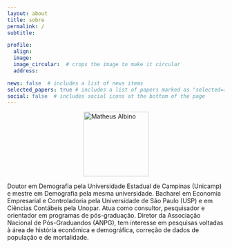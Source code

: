 ```yaml
---
layout: about
title: sobre
permalink: /
subtitle: 

profile:
  align: 
  image: 
  image_circular:  # crops the image to make it circular
  address: 

news: false  # includes a list of news items
selected_papers: true # includes a list of papers marked as "selected={true}"
social: false  # includes social icons at the bottom of the page
---
```

<style>
.center {
  display: block;
  margin-left: auto;
  margin-right: auto;
  width: 150px;
}
</style>

<img src="https://albinomath.github.io/assets/img/foto_urna.png" alt="Matheus Albino" class="center"> 


Doutor em Demografia pela Universidade Estadual de Campinas (Unicamp) e mestre em Demografia pela mesma universidade. Bacharel em Economia Empresarial e Controladoria pela Universidade de São Paulo (USP) e em Ciências Contábeis pela Unopar. Atua como consultor, pesquisador e orientador em programas de pós-graduação. Diretor da Associação Nacional de Pós-Graduandos (ANPG), tem interesse em pesquisas voltadas à área de história econômica e demográfica, correção de dados de população e de mortalidade.
